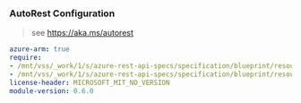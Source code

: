 ### AutoRest Configuration

> see https://aka.ms/autorest

``` yaml
azure-arm: true
require:
- /mnt/vss/_work/1/s/azure-rest-api-specs/specification/blueprint/resource-manager/readme.md
- /mnt/vss/_work/1/s/azure-rest-api-specs/specification/blueprint/resource-manager/readme.go.md
license-header: MICROSOFT_MIT_NO_VERSION
module-version: 0.6.0
```